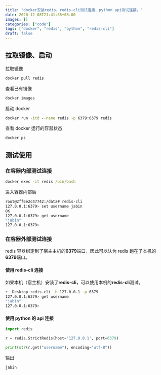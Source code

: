 ```yaml
---
title: "docker安装redis、redis-cli测试连接、python api测试连接。"
date: 2020-12-08T21:41:35+08:00
images: []
categories: ["code"]
tags: ["docker", "redis", "python", "redis-cli"]
draft: false
---
```


## 拉取镜像、启动

拉取镜像

```cmd
docker pull redis
```

查看已有镜像

```cmd
docker images
```

启动 docker

```cmd
docker run -itd --name redis -p 6379:6379 redis
```

查看 docker 运行的容器状态

```cmd
docker ps
```

## 测试使用

### 在容器内部测试连接

```cmd
docker exec -it redis /bin/bash
```

进入容器内部后

```bash
root@2ff6e2c47742:/data# redis-cli
127.0.0.1:6379> set username jabin
OK
127.0.0.1:6379> get username
"jabin"
127.0.0.1:6379>
```

### 在容器外部测试连接

redis 容器绑定到了宿主主机的**6379**端口，因此可以认为 redis 跑在了本机的**6379**端口。

#### 使用 redis-cli 连接

如果本机（宿主机）安装了**redis-cli**，可以使用本机的**redis-cli**测试。

```bash
➜  Desktop redis-cli -h 127.0.0.1 -p 6379
127.0.0.1:6379> get username
"jabin"
127.0.0.1:6379>
```

#### 使用 python 的 api 连接

```py
import redis

r = redis.StrictRedis(host='127.0.0.1', port=6379)

print(str(r.get("username"), encoding="utf-8"))
```

输出

```cmd
jabin
```
